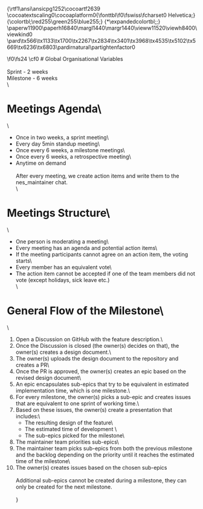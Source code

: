 {\rtf1\ansi\ansicpg1252\cocoartf2639
\cocoatextscaling0\cocoaplatform0{\fonttbl\f0\fswiss\fcharset0 Helvetica;}
{\colortbl;\red255\green255\blue255;}
{\*\expandedcolortbl;;}
\paperw11900\paperh16840\margl1440\margr1440\vieww11520\viewh8400\viewkind0
\pard\tx566\tx1133\tx1700\tx2267\tx2834\tx3401\tx3968\tx4535\tx5102\tx5669\tx6236\tx6803\pardirnatural\partightenfactor0

\f0\fs24 \cf0 # Global Organisational Variables\
\
Sprint - 2 weeks\
Milestone - 6 weeks\
\
# Meetings Agenda\
\
- Once in two weeks, a sprint meeting\
- Every day 5min standup meeting\
- Once every 6 weeks, a milestone meetings\
- Once every 6 weeks, a retrospective meeting\
- Anytime on demand\
\
After every meeting, we create action items and write them to the nes_maintainer chat.\
\
# Meetings Structure\
\
- One person is moderating a meeting\
- Every meeting has an agenda and potential action items\
- If the meeting participants cannot agree on an action item, the voting starts\
- Every member has an equivalent vote\
- The action item cannot be accepted if one of the team members did not vote (except holidays, sick leave etc.)\
\
# General Flow of the Milestone\
\
1. Open a Discussion on GitHub with the feature description.\
2. Once the Discussion is closed (the owner(s) decides on that), the owner(s) creates a design document.\
3. The owner(s) uploads the design document to the repository and creates a PR\
4. Once the PR is approved, the owner(s) creates an epic based on the revised design document\
5. An epic encapsulates sub-epics that try to be equivalent in estimated implementation time, which is one milestone.\
6. For every milestone, the owner(s) picks a sub-epic and creates issues that are equivalent to one sprint of working time.\
7. Based on these issues, the owner(s) create a presentation that includes:\
	- The resulting design of the feature\
	- The estimated time of development \
	- The sub-epics picked for the milestone\
8. The maintainer team priorities sub-epics\
9. The maintainer team picks sub-epics from both the previous milestone and the backlog depending on the priority until it reaches the estimated time of the milestone\
10. The owner(s) creates issues based on the chosen sub-epics\
\
Additional sub-epics cannot be created during a milestone, they can only be created for the next milestone. \
\
}